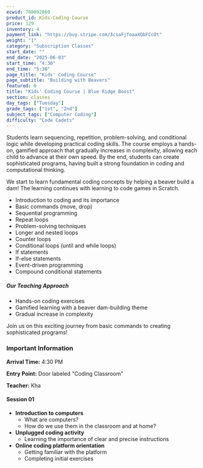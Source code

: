 ```yaml
---
ecwid: 708092860
product_id: Kids-Coding-Course
price: 129
inventory: 4
payment_link: "https://buy.stripe.com/3csaFjfoaaXQbFCcOt"
weight: "1"
category: "Subscription Classes"
start_date: ""
end_date: "2025-06-03"
start_time: "4:30"
end_time: "5:30"
page_title: "Kids' Coding Course"
page_subtitle: "Building with Beavers"
featured: 0
title: "Kids' Coding Course | Blue Ridge Boost"
section: classes
day_tags: ["Tuesday"]
grade_tags: ["1st", "2nd"]
subject_tags: ["Computer Coding"]
difficulty: "Code Cadets"
---
```

Students learn sequencing, repetition, problem-solving, and conditional logic while developing practical coding skills. The course employs a hands-on, gamified approach that gradually increases in complexity, allowing each child to advance at their own speed. By the end, students can create sophisticated programs, having built a strong foundation in coding and computational thinking. 
<p>We start to learn fundamental coding concepts by helping a beaver build a dam! The learning continues with learning to code games in Scratch.</p>

<ul>
    <li>Introduction to coding and its importance</li>
    <li>Basic commands (move, drop)</li>
    <li>Sequential programming</li>
    <li>Repeat loops</li>
    <li>Problem-solving techniques</li>
    <li>Longer and nested loops</li>
    <li>Counter loops</li>
    <li>Conditional loops (until and while loops)</li>
    <li>If statements</li>
    <li>If-else statements</li>
    <li>Event-driven programming</li>
    <li>Compound conditional statements</li>
</ul>

<h5>Our Teaching Approach</h5>
<ul>
    <li>Hands-on coding exercises</li>
    <li>Gamified learning with a beaver dam-building theme</li>
    <li>Gradual increase in complexity</li>
</ul>

<p class="highlight">Join us on this exciting journey from basic commands to creating sophisticated programs!</p>

<h3>Important Information</h3>
<p><strong>Arrival Time:</strong> 4:30 PM</p>
<p><strong>Entry Point:</strong> Door labeled "Coding Classroom"</p>
<p><strong>Teacher:</strong> Kha</p>

<h4>Session 01</h4>
<ul>
  <li><strong>Introduction to computers</strong>
      <ul>
          <li>What are computers?</li>
          <li>How do we use them in the classroom and at home?</li>
      </ul>
  </li>
  <li><strong>Unplugged coding activity</strong>
      <ul>
          <li>Learning the importance of clear and precise instructions</li>
      </ul>
  </li>
  <li><strong>Online coding platform orientation</strong>
      <ul>
          <li>Getting familiar with the platform</li>
          <li>Completing initial exercises</li>
      </ul>
  </li>
</ul>

